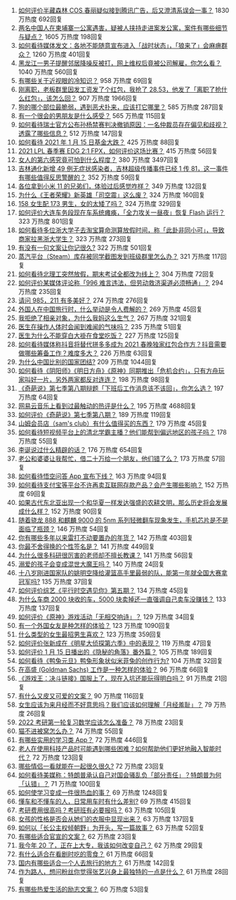 1. [如何评价半藏森林 COS 春丽疑似接到腾讯广告，后又澄清系误会一事？](https://www.zhihu.com/question/439594856) 1830 万热度 692回复
1. [两名中国人在柬埔寨一公寓遇害，疑被人挟持走进案发公寓，案件有哪些细节与疑点？](https://www.zhihu.com/question/439363050) 1605 万热度 198回复
1. [如何看待媒体发文：各地不能随意宣布进入「战时状态」，「狼来了」会麻痹群众？](https://www.zhihu.com/question/439609149) 1260 万热度 401回复
1. [黑龙江一男子提醒邻居降噪反被打，网上维权后竟被公司解雇，你怎么看？](https://www.zhihu.com/question/439492690) 1040 万热度 560回复
1. [有哪些关于近视眼的冷知识？](https://www.zhihu.com/question/437446126) 958 万热度 69回复
1. [刚离职，老板群里因发工资发了个红包，我抢了 28.53，他发了「离职了抢什么红包」，该怎么回？](https://www.zhihu.com/question/406777225) 907 万热度 1966回复
1. [狗的哪个部位最脆弱，遇到恶犬扑来，应该打它哪里？](https://www.zhihu.com/question/315822708) 585 万热度 287回复
1. [有一个很会的男朋友是什么感受？](https://www.zhihu.com/question/391872560) 565 万热度 115回复
1. [如何看待瑞士官方公布孙杨禁赛判决撤销原因：一名仲裁员存在偏见和歧视？透露了哪些信息？](https://www.zhihu.com/question/439609004) 512 万热度 147回复
1. [如何看待 2021 年 1 月 15 日基金大跌？](https://www.zhihu.com/question/439488842) 425 万热度 88回复
1. [2021 LPL 春季赛 EDG 2:1 FPX，如何评价这场比赛？](https://www.zhihu.com/question/439678590) 415 万热度 56回复
1. [女人的第六感究竟可怕到什么程度？](https://www.zhihu.com/question/33311702) 380 万热度 3497回复
1. [吉林通化新增 49 例无症状感染者，吉林超级传播事件已经 1 传 81，这一事件有哪些值得反思警醒的？](https://www.zhihu.com/question/439640554) 352 万热度 59回复
1. [各位拿到小米 11 的兄弟们，体验过后感觉咋样？](https://www.zhihu.com/question/437497000) 349 万热度 132回复
1. [为什么《王者荣耀》新英雄「司空震」这么废？](https://www.zhihu.com/question/439314693) 324 万热度 160回复
1. [158 女生配 173 男生，女的太矮了吗？](https://www.zhihu.com/question/438744019) 324 万热度 329回复
1. [如何评价大连车务段现在车系统瘫痪，「全力攻关一昼夜」恢复 Flash 运行？](https://www.zhihu.com/question/439434803) 323 万热度 801回复
1. [如何看待多位浙大学子去淘宝算命测算放假时间，称「此卦非同小可」，导致商家拉黑浙大学生？](https://www.zhihu.com/question/439266362) 323 万热度 273回复
1. [有没有一句文案让你记很久?](https://www.zhihu.com/question/432213645) 322 万热度 501回复
1. [蒸汽平台（Steam）库存被同学截图发到班级群里怎么办？](https://www.zhihu.com/question/397721693) 321 万热度 117回复
1. [如何看待北理工突然放假，期末考试全都改为线上？](https://www.zhihu.com/question/439582454) 304 万热度 72回复
1. [如何评价某媒体评论称「996 难言违法，但劳动救济渠道必须畅通」？](https://www.zhihu.com/question/439481745) 294 万热度 235回复
1. [请问 985，211 有多美好？](https://www.zhihu.com/question/438353781) 274 万热度 276回复
1. [外国人在中国旅行时，什么举动是令人费解的？](https://www.zhihu.com/question/438531327) 269 万热度 45回复
1. [我拒绝了相亲对象，为什么我妈这么生气？](https://www.zhihu.com/question/438882455) 267 万热度 321回复
1. [医生在操作人体时会闻到难闻的气味吗？](https://www.zhihu.com/question/438372820) 235 万热度 51回复
1. [医生为什么不能穿白大褂在食堂吃饭？](https://www.zhihu.com/question/439426998) 227 万热度 125回复
1. [如何看待媒体称抖音将替代拼多多成为 2021 春晚独家红包合作方？抖音需要做哪些筹备工作？难度多大？](https://www.zhihu.com/question/439647367) 226 万热度 63回复
1. [为什么中国比别的国家团结?](https://www.zhihu.com/question/385179186) 209 万热度 1044回复
1. [如何看待《阴阳师》《明日方舟》《原神》同期推出「危机合约」，只有方舟玩家叫好一片，另外两家都反对连连？](https://www.zhihu.com/question/439622032) 198 万热度 98回复
1. [《奇葩说》第七季第八期辩题「下班后工作消息该不该回」，你怎么选？](https://www.zhihu.com/question/439692187) 197 万热度 64回复
1. [网易云音乐上看到过最触动的热评是什么？](https://www.zhihu.com/question/323985794) 195 万热度 4688回复
1. [如何评价《奇葩说》第七季第八期？](https://www.zhihu.com/question/439695417) 189 万热度 119回复
1. [山姆会员店（sam's club）有什么值得买的东西？](https://www.zhihu.com/question/58897556) 179 万热度 45回复
1. [如何看待短视频平台上的清北学霸主播？他们能帮到偏远地区的孩子吗？](https://www.zhihu.com/question/439505036) 178 万热度 55回复
1. [李诞说过什么精辟的话？](https://www.zhihu.com/question/307391327) 176 万热度 654回复
1. [老公和婆婆让我帮忙，借二十万给一个朋友，他们错了么？](https://www.zhihu.com/question/438988401) 173 万热度 57回复
1. [如何看待悟空问答 App 宣布下线？](https://www.zhihu.com/question/439340180) 163 万热度 94回复
1. [如何看待支付宝等平台不许再卖互联网存款产品？会产生哪些影响？](https://www.zhihu.com/question/439561713) 152 万热度 69回复
1. [如果古代东北亚出现一个和华夏一样发达强盛的农耕文明，那么历史将会发展成什么样？](https://www.zhihu.com/question/423318234) 152 万热度 90回复
1. [随着骁龙 888 和麒麟 9000 的 5nm 系列轻微翻车现象发生，手机芯片是不是面临了瓶颈？](https://www.zhihu.com/question/437367381) 146 万热度 54回复
1. [你有哪些多年以来雷打不动要置办的年货？](https://www.zhihu.com/question/39640704) 142 万热度 403回复
1. [你最不舍得换的个性签名是？](https://www.zhihu.com/question/363666577) 141 万热度 449回复
1. [为什么很多科研很厉害的老师却不擅长教课？](https://www.zhihu.com/question/28692518) 141 万热度 56回复
1. [溺爱的孩子会变成混世大魔王吗？](https://www.zhihu.com/question/40523986) 140 万热度 24回复
1. [十八岁刚进国家队的姚明空降给灌篮高手里最弱的队，能第一年就全国大赛拿冠军吗?](https://www.zhihu.com/question/438405250) 135 万热度 37回复
1. [如何评价综艺《平行时空遇见你》第五期？](https://www.zhihu.com/question/439440841) 134 万热度 45回复
1. [为什么车商 2000 块收的车，5000 块卖掉还一直强调自己卖车没赚钱？](https://www.zhihu.com/question/434339039) 133 万热度 137回复
1. [如何评价《原神》游戏活动「无相交响诗」？](https://www.zhihu.com/question/439643458) 129 万热度 34回复
1. [有一个外国女友是种怎样的体验？](https://www.zhihu.com/question/27428976) 123 万热度 1090回复
1. [什么类型的女生最招男生喜欢？](https://www.zhihu.com/question/410755157) 123 万热度 359回复
1. [如何评价张新成在《明星大侦探第六季》中的表现？](https://www.zhihu.com/question/439508998) 119 万热度 47回复
1. [如何评价 1 月 15 日播出的《隐秘的角落》番外篇？](https://www.zhihu.com/question/439536977) 105 万热度 189回复
1. [如何看待《鸭兔元旦》鸭兔形象状似米菲兔的创作行为?](https://www.zhihu.com/question/439584918) 104 万热度 32回复
1. [在高盛 (Goldman Sachs) 工作是一种怎样的体验？](https://www.zhihu.com/question/24396479) 96 万热度 66回复
1. [《游戏王：决斗链接》国服上了，现在入坑还能玩得明白吗？](https://www.zhihu.com/question/436884558) 91 万热度 21回复
1. [有什么又皮又可爱的文案？](https://www.zhihu.com/question/422507482) 90 万热度 116回复
1. [女生应该为来月经而不好意思吗？我们应该如何理解「月经羞耻」？](https://www.zhihu.com/question/439002774) 79 万热度 26回复
1. [2022 考研第一轮复习数学应该怎么准备？](https://www.zhihu.com/question/417958735) 78 万热度 23回复
1. [猫不进被窝怎么办？](https://www.zhihu.com/question/438363702) 74 万热度 55回复
1. [有哪些实用的学习类 App？](https://www.zhihu.com/question/28311690) 72 万热度 446回复
1. [老人在使用科技产品时可能遇到哪些困难？如何帮助他们更好地融入智能时代？](https://www.zhihu.com/question/438465058) 72 万热度 123回复
1. [哪些情侣一看就能在一起很久很久?](https://www.zhihu.com/question/309398217) 72 万热度 23回复
1. [如何看待美媒称：特朗普承认自己对国会骚乱负「部分责任」？特朗普为何「认错」？](https://www.zhihu.com/question/439017559) 71 万热度 100回复
1. [如何使学习变成一件很热血的事？](https://www.zhihu.com/question/39732240) 69 万热度 1248回复
1. [懂车和不懂车的人，日常用车时有什么差别?](https://www.zhihu.com/question/323302262) 69 万热度 415回复
1. [考研费用很高吗？考研班有必要报吗？](https://www.zhihu.com/question/306512527) 63 万热度 105回复
1. [女孩的性格是否会从她们的衣服中显现出来？](https://www.zhihu.com/question/421780799) 63 万热度 137回复
1. [如何以「长公主权倾朝野」为开头，写一篇故事？](https://www.zhihu.com/question/402010747) 63 万热度 52回复
1. [有哪些适合官宣的文案？](https://www.zhihu.com/question/436157838) 62 万热度 23回复
1. [我今年 20 了，正在上大专，我该如何改变自己？](https://www.zhihu.com/question/303962412) 62 万热度 29回复
1. [有什么适合在看剧时吃的零食？](https://www.zhihu.com/question/430963011) 61 万热度 66回复
1. [国内有哪些适合一个人去旅行的地方？](https://www.zhihu.com/question/318166662) 61 万热度 142回复
1. [作为路人，想问粉丝你觉得张艺兴身上最独特的一点是什么？](https://www.zhihu.com/question/439467728) 61 万热度 28回复
1. [有哪些热爱生活的励志文案？](https://www.zhihu.com/question/431166795) 60 万热度 53回复